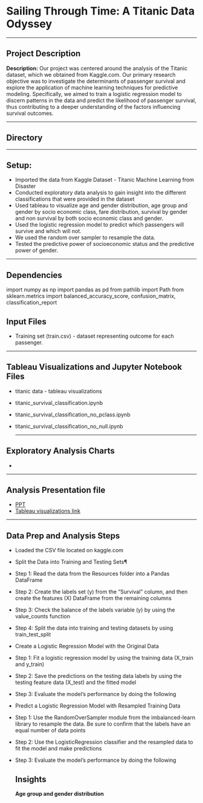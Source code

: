 # Sailing Through Time: A Titanic Data Odyssey

---

## Project Description

**Description:** Our project was centered around the analysis of the Titanic dataset, which we obtained from Kaggle.com. Our primary research objective was to investigate the determinants of passenger survival and explore the application of machine learning techniques for predictive modeling. Specifically, we aimed to train a logistic regression model to discern patterns in the data and predict the likelihood of passenger survival, thus contributing to a deeper understanding of the factors influencing survival outcomes.

---

## Directory

---

## Setup:
- Imported the data from Kaggle Dataset - Titanic Machine Learning from Disaster
- Conducted exploratory data analysis to gain insight into the different classifications that were provided in the dataset
- Used tableau to visualize age and gender distribution, age group and gender by socio economic class, fare distribution, survival by gender and non survival by both socio economic class and gender.
- Used the logistic regression model to predict which passengers will survive and which will not.
- We used the random over sampler to resample the data.
- Tested the predictive power of socioeconomic status and the predictive power of gender.

---

## Dependencies

import numpy as np
import pandas as pd
from pathlib import Path
from sklearn.metrics import balanced_accuracy_score, confusion_matrix, classification_report

## Input Files

- Training set (train.csv) - dataset representing outcome for each passenger.

---

## Tableau Visualizations and Jupyter Notebook Files
- titanic data - tableau visualizations
- titanic_survival_classification.ipynb
- titanic_survival_classification_no_pclass.ipynb
- titanic_survival_classification_no_null.ipynb
  
  ---

## Exploratory Analysis Charts
- 

---

## Analysis Presentation file

- [PPT](./Project%204/Powerpoint.pptx)
- [Tableau visualizations link](https://github.com/Lmuliokela/Project-4/assets/130711188/5579d07d-38ef-49a1-ba8b-cef1b7f728b3)
  
---

## Data Prep and Analysis Steps

- Loaded the CSV file  located on kaggle.com
- Split the Data into Training and Testing Sets¶
- Step 1: Read the data from the Resources folder into a Pandas DataFrame
- Step 2: Create the labels set (y) from the “Survival” column, and then create the features (X) DataFrame from the remaining columns
- Step 3: Check the balance of the labels variable (y) by using the value_counts function
- Step 4: Split the data into training and testing datasets by using train_test_split
- Create a Logistic Regression Model with the Original Data
- Step 1: Fit a logistic regression model by using the training data (X_train and y_train)
- Step 2: Save the predictions on the testing data labels by using the testing feature data (X_test) and the fitted model
- Step 3: Evaluate the model’s performance by doing the following
- Predict a Logistic Regression Model with Resampled Training Data
- Step 1: Use the RandomOverSampler module from the imbalanced-learn library to resample the data. Be sure to confirm that the labels have an equal number of data points
- Step 2: Use the LogisticRegression classifier and the resampled data to fit the model and make predictions
- Step 3: Evaluate the model’s performance by doing the following

  ## Insights

  **Age group and gender distribution**
  









